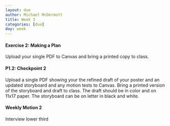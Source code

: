 ```yaml
---
layout: due
author: Michael McDermott
title: Week 3
categories: [due]
day: week
---
```

#### Exercise 2: Making a Plan
Upload your single PDF to Canvas and bring a printed copy to class.

#### P1.2: Checkpoint 2
Upload a single PDF showing your the refined draft of your poster and an updated storyboard and any motion tests to Canvas. Bring a printed version of the storyboard and draft to class. The draft should be in color and on 11x17 paper. The storyboard can be on letter in black and white.

#### Weekly Motion 2
Interview lower third
